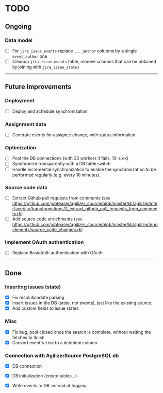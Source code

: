 # TODO

## Ongoing

### Data model

- [ ] For `jira_issue_events` replace `..._author` columns by a single `event_author` one
- [ ] Cleanup `jira_issue_events` table, remove columns that can be obtained by joining with `jira_issue_states`

---

## Future improvements


### Deployment

- [ ] Deploy and schedule synchronization

### Assignment data

- [ ] Generate events for assignee change, with status information

### Optimization

- [ ] Pool the DB connections (with 30 workers it fails, 10 is ok)
- [ ] Synchronize transparently with a DB table switch
- [ ] Handle incremental synchronization to enable the synchronization to be performed regularly (e.g. every 10 minutes).

### Source code data

- [ ] Extract Github pull requests from comments (see https://github.com/jobteaser/agilizer_source/blob/master/lib/agilizer/interface/jira/transformations/2_extract_github_pull_requests_from_comments.rb)
- [ ] Add source code enrichments (see https://github.com/jobteaser/agilizer_source/blob/master/lib/agilizer/enrichments/source_code_changes.rb)

### Implement OAuth authentication

- [ ] Replace BasicAuth authentication with OAuth.

---

## Done 

### Inserting issues (state)

- [x] Fix resolutiondate parsing
- [x] Insert issues in the DB (state, not events), just like the existing source.
- [x] Add custom fields to issue states

### Misc

- [x] Fix bug, pool closed once the search is complete, without waiting the fetches to finish
- [X] Convert event's `time` to a datetime column

### Connection with AgilizerSource PostgreSQL db

- [x] DB connection
- [x] DB initialization (create tables...)
- [x] Write events to DB instead of logging

